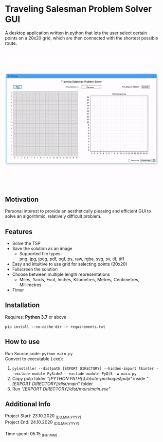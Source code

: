 # Traveling Salesman Problem Solver GUI
A desktop application written in python that lets the user select certain points on a 20x20 grid, which are then connected with the shortest possible route.
<p align="center">
    <img src="showcase.gif" alt="GUI Showcase"/>
</p>

## Motivation
Personal interest to provide an aesthetically pleasing and efficient GUI to solve an algorithmic, relatively difficult problem.

## Features
* Solve the TSP
* Save the solution as an image
    * Supported file types:<br>png, jpg, jpeg, pdf, pgf, ps, raw, rgba, svg, sv, tif, tiff
* Easy and intuitive to use grid for selecting points (20x20)
* Fullscreen the solution
* Choose between multiple length representations
    * Miles, Yards, Foot, Inches, Kilometres, Metres, Centimetres, Millimetres
* Timer

## Installation
Requires: **Python 3.7** or above<br>

```pip install --no-cache-dir -r requirements.txt```

## How to use

Run Source code: ```python main.py```<br>
Convert to executable (.exe):
1. ```pyinstaller --distpath [EXPORT DIRECTORY] --hidden-import tkinter --exclude-module PySide2 --exclude-module PyQt5 -w main.py```
2. Copy pulp folder *"[PYTHON PATH]\Lib\site-packages\pulp"* inside *"[EXPORT DIRECTORY]/dist/main"* folder
3. Run *"[EXPORT DIRECTORY]/dist/main/main.exe"*

## Additional Info
Project Start: 23.10.2020 <sub>(DD.MM.YYYY)</sub><br>
Project End: 24.10.2020 <sub>(DD.MM.YYYY)</sub><br><br>
Time spent: 05:15 <sub>(HH:MM)</sub>
